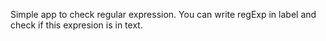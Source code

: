 Simple app to check  regular expression. 
You can write regExp in label and check if this expresion is in text.
